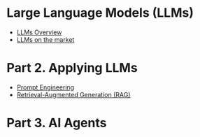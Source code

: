 # Large Language Models (LLMs)
- [LLMs Overview](https://github.com/yangshiteng/Data-Science-Learning-Path/blob/main/LLM/content/LLM_overview.md)
- [LLMs on the market](https://github.com/yangshiteng/Data-Science-Learning-Path/blob/main/LLM/content/llm_on_market.md)

# Part 2. Applying LLMs
- [Prompt Engineering]()
- [Retrieval-Augmented Generation (RAG)]()

# Part 3. AI Agents
